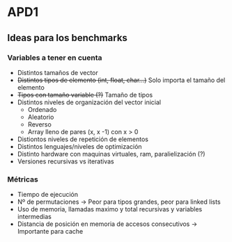 # APD1
## Ideas para los benchmarks
### Variables a tener en cuenta
- Distintos tamaños de vector
- ~~Distintos tipos de elemento (int, float, char...)~~ Solo importa el tamaño del elemento  
- ~~Tipos con tamaño variable (?)~~ Tamaño de tipos
- Distintos niveles de organización del vector inicial
    - Ordenado
    - Aleatorio
    - Reverso
    - Array lleno de pares (x, x -1) con x > 0
- Distiontos niveles de repetición de elementos
- Distintos lenguajes/niveles de optimización
- Distinto hardware con maquinas virtuales, ram, paralielización (?)
- Versiones recursivas vs iterativas
### Métricas
- Tiempo de ejecución
- Nº de permutaciones -> Peor para tipos grandes, peor para linked lists
- Uso de memoria, llamadas maximo y total recursivas y variables intermedias
- Distancia de posición en memoria de accesos consecutivos -> Importante para cache